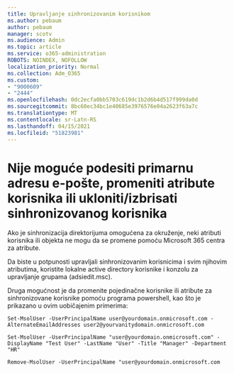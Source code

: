 ```yaml
---
title: Upravljanje sinhronizovanim korisnikom
ms.author: pebaum
author: pebaum
manager: scotv
ms.audience: Admin
ms.topic: article
ms.service: o365-administration
ROBOTS: NOINDEX, NOFOLLOW
localization_priority: Normal
ms.collection: Adm_O365
ms.custom:
- "9000609"
- "2444"
ms.openlocfilehash: 0dc2ecfa0bb5703c619dc1b2d6b4d517f999da0d
ms.sourcegitcommit: 8bc60ec34bc1e40685e3976576e04a2623f63a7c
ms.translationtype: MT
ms.contentlocale: sr-Latn-RS
ms.lasthandoff: 04/15/2021
ms.locfileid: "51823981"
---
```

# <a name="unable-to-set-primary-email-address-change-user-attributes-or-removedelete-a-synchronized-user"></a>Nije moguće podesiti primarnu adresu e-pošte, promeniti atribute korisnika ili ukloniti/izbrisati sinhronizovanog korisnika

Ako je sinhronizacija direktorijuma omogućena za okruženje, neki atributi korisnika ili objekta ne mogu da se promene pomoću Microsoft 365 centra za atribute.

Da biste u potpunosti upravljali sinhronizovanim korisnicima i svim njihovim atributima, koristite lokalne active directory korisnike i konzolu za upravljanje grupama (adsiedit.msc).  

Druga mogućnost je da promenite pojedinačne korisnike ili atribute za sinhronizovane korisnike pomoću programa powershell, kao što je prikazano u ovim uobičajenim primerima:

`Set-MsolUser -UserPrincipalName user@yourdomain.onmicrosoft.com -AlternateEmailAddresses user2@yourvanitydomain.onmicrosoft.com`

`Set-MsolUser -UserPrincipalName "user@yourdomain.onmicrosoft.com" -DisplayName "Test User" -LastName "User" -Title "Manager" -Department "HR"`

`Remove-MsolUser -UserPrincipalName "user@yourdomain.onmicrosoft.com`
